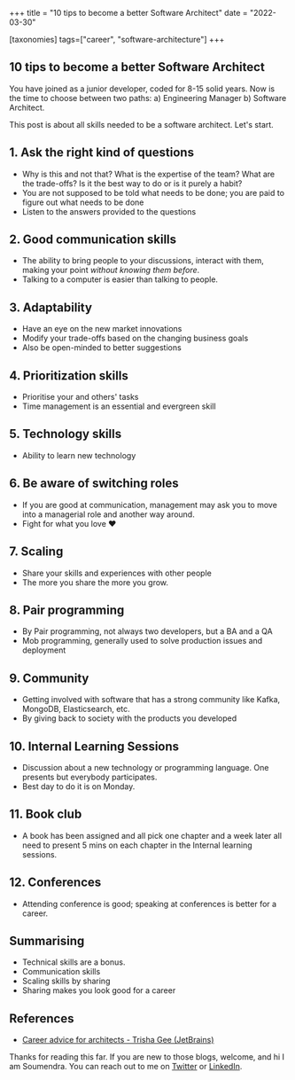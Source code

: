 +++
title = "10 tips to become a better Software Architect"
date = "2022-03-30"

[taxonomies]
tags=["career", "software-architecture"]
+++
## 10 tips to become a better Software Architect

You have joined as a junior developer, coded for 8-15 solid years. Now is the time to choose between two paths: a) Engineering Manager b) Software Architect.

This post is about all skills needed to be a software architect. Let's start.

## 1. Ask the right kind of questions

- Why is this and not that? What is the expertise of the team? What are the trade-offs? Is it the best way to do or is it purely a habit?
- You are not supposed to be told what needs to be done; you are paid to figure out what needs to be done
- Listen to the answers provided to the questions

## 2. Good communication skills

- The ability to bring people to your discussions, interact with them, making your point *without knowing them before*.
- Talking to a computer is easier than talking to people.

## 3. Adaptability

- Have an eye on the new market innovations
- Modify your trade-offs based on the changing business goals
- Also be open-minded to better suggestions

## 4. Prioritization skills

- Prioritise your and others' tasks
- Time management is an essential and evergreen skill

## 5. Technology skills

- Ability to learn new technology

## 6. Be aware of switching roles

- If you are good at communication, management may ask you to move into a managerial role and another way around.
- Fight for what you love ❤️

## 7. Scaling

- Share your skills and experiences with other people
- The more you share the more you grow.

## 8. Pair programming

- By Pair programming, not always two developers, but a BA and a QA
- Mob programming, generally used to solve production issues and deployment

## 9. Community

- Getting involved with software that has a strong community like Kafka, MongoDB, Elasticsearch, etc.
- By giving back to society with the products you developed 

## 10. Internal Learning Sessions

- Discussion about a new technology or programming language. One presents but everybody participates.
- Best day to do it is on Monday.

## 11. Book club

- A book has been assigned and all pick one chapter and a week later all need to present 5 mins on each chapter in the Internal learning sessions.

## 12. Conferences

- Attending conference is good; speaking at conferences is better for a career.
    
## Summarising

- Technical skills are a bonus.
- Communication skills
- Scaling skills by sharing
- Sharing makes you look good for a career

## References

- [Career advice for architects - Trisha Gee (JetBrains)](https://learning.oreilly.com/videos/oreilly-software-architecture/9781492050506/9781492050506-video324057/)

Thanks for reading this far. If you are new to those blogs, welcome, and hi I am Soumendra. You can reach out to me on [Twitter](https://twitter.com/soumendrak_) or [LinkedIn](https://www.linkedin.com/in/soumendrak/).